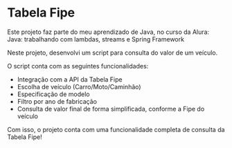 # Tabela Fipe

Este projeto faz parte do meu aprendizado de Java, no curso da Alura: Java: trabalhando com lambdas, streams e Spring Framework 

Neste projeto, desenvolvi um script para consulta do valor de um veículo.

O script conta com as seguintes funcionalidades:

- Integração com a API da Tabela Fipe
- Escolha de veículo (Carro/Moto/Caminhão)
- Especificação de modelo
- Filtro por ano de fabricação
- Consulta de valor final de forma simplificada, conforme a Fipe do veículo

Com isso, o projeto conta com uma funcionalidade completa de consulta da Tabela Fipe!
